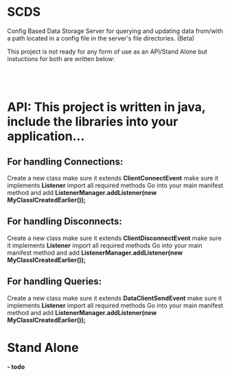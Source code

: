 # SCDS
Config Based Data Storage Server for querying and updating data from/with a path located in a config file in the server's file directories. (Beta)


This project is not ready for any form of use as an API/Stand Alone but instuctions for both are written below:

<br><br>
<h1>API:</1>
This project is written in java, include the libraries into your application...

<h2>For handling Connections:</h2>
Create a new class
make sure it extends <strong>ClientConnectEvent</strong>
make sure it implements <strong>Listener</strong>
import all required methods
Go into your main manifest method and add 
<strong>ListenerManager.addListener(new MyClassICreatedEarlier());</strong>
  
<h2>For handling Disconnects:</h2>
Create a new class
make sure it extends <strong>ClientDisconnectEvent</strong>
make sure it implements <strong>Listener</strong>
import all required methods
Go into your main manifest method and add 
<strong>ListenerManager.addListener(new MyClassICreatedEarlier());</strong>
  
<h2>For handling Queries:</h2>
Create a new class
make sure it extends <strong>DataClientSendEvent</strong>
make sure it implements <strong>Listener</strong>
import all required methods
Go into your main manifest method and add 
<strong>ListenerManager.addListener(new MyClassICreatedEarlier());<strong>


<h1>Stand Alone</h1>
- todo
